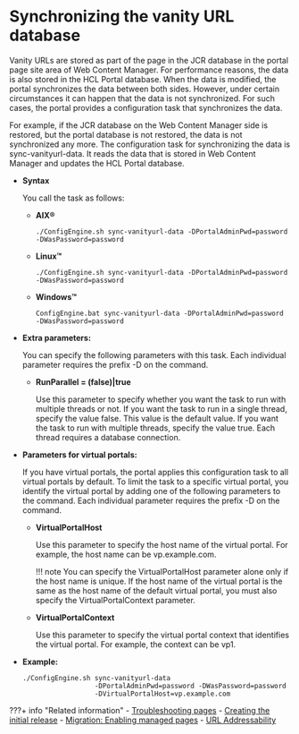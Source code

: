 # Synchronizing the vanity URL database

Vanity URLs are stored as part of the page in the JCR database in the portal page site area of Web Content Manager. For performance reasons, the data is also stored in the HCL Portal database. When the data is modified, the portal synchronizes the data between both sides. However, under certain circumstances it can happen that the data is not synchronized. For such cases, the portal provides a configuration task that synchronizes the data.

For example, if the JCR database on the Web Content Manager side is restored, but the portal database is not restored, the data is not synchronized any more. The configuration task for synchronizing the data is sync-vanityurl-data. It reads the data that is stored in Web Content Manager and updates the HCL Portal database.

-   **Syntax**

    You call the task as follows:

    -   **AIX®**

        `./ConfigEngine.sh sync-vanityurl-data -DPortalAdminPwd=password -DWasPassword=password`

    -   **Linux™**

        `./ConfigEngine.sh sync-vanityurl-data -DPortalAdminPwd=password -DWasPassword=password`

    -   **Windows™**

        `ConfigEngine.bat sync-vanityurl-data -DPortalAdminPwd=password -DWasPassword=password`

-   **Extra parameters:**

    You can specify the following parameters with this task. Each individual parameter requires the prefix -D on the command.

    -   **RunParallel = (false)|true**

        Use this parameter to specify whether you want the task to run with multiple threads or not. If you want the task to run in a single thread, specify the value false. This value is the default value. If you want the task to run with multiple threads, specify the value true. Each thread requires a database connection.

-   **Parameters for virtual portals:**

    If you have virtual portals, the portal applies this configuration task to all virtual portals by default. To limit the task to a specific virtual portal, you identify the virtual portal by adding one of the following parameters to the command. Each individual parameter requires the prefix -D on the command.

    -   **VirtualPortalHost**

        Use this parameter to specify the host name of the virtual portal. For example, the host name can be vp.example.com.

        !!! note
            You can specify the VirtualPortalHost parameter alone only if the host name is unique. If the host name of the virtual portal is the same as the host name of the default virtual portal, you must also specify the VirtualPortalContext parameter.

    -   **VirtualPortalContext**

        Use this parameter to specify the virtual portal context that identifies the virtual portal. For example, the context can be vp1.

-   **Example:**

    ```
    ./ConfigEngine.sh sync-vanityurl-data 
                      -DPortalAdminPwd=password -DWasPassword=password
                      -DVirtualPortalHost=vp.example.com    
    ```



???+ info "Related information"
    - [Troubleshooting pages](../../../../build_sites/create_sites/website_building_blocks/pages/wcm_mngpages_trouble.md)
    - [Creating the initial release](../../../../deployment/manage/staging_to_production/creating_deploying_initial_release/dep_cir.md)
    - [Migration: Enabling managed pages](../../../../deployment/manage/migrate/next_steps/enable_func_migrated_portal/mig_t_enable_mngpages.md)
    - [URL Addressability](../../../../build_sites/create_sites/url_addressing/index.md)

